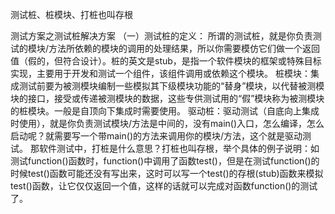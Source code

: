 测试桩、桩模块、打桩也叫存根


测试方案之测试桩解决方案
（一）测试桩的定义：
所谓的测试桩，就是你负责测试的模块/方法所依赖的模块的调用的处理结果，所以你需要模仿它们做一个返回值（假的，但符合设计）。桩的英文是stub，是指一个软件模块的框架或特殊目标实现，主要用于开发和测试一个组件，该组件调用或依赖这个模块。
桩模块：集成测试前要为被测模块编制一些模拟其下级模块功能的“替身”模块，以代替被测模块的接口，接受或传递被测模块的数据，这些专供测试用的“假”模块称为被测模块的桩模块。一般是自顶向下集成时需要使用。
驱动桩：驱动测试（自底向上集成时使用），就是你负责测试模块/方法是中间的，没有main()入口，怎么编译，怎么启动呢？就需要写一个带main()的方法来调用你的模块/方法，这个就是驱动测试。
那软件测试中，打桩是什么意思？打桩也叫存根，举个具体的例子说明：如测试function()函数时，function()中调用了函数test()，但是在测试function()的时候test()函数可能还没有写出来，这时可以写一个test()的存根(stub)函数来模拟test()函数，让它仅仅返回一个值，这样的话就可以完成对函数function()的测试了。







